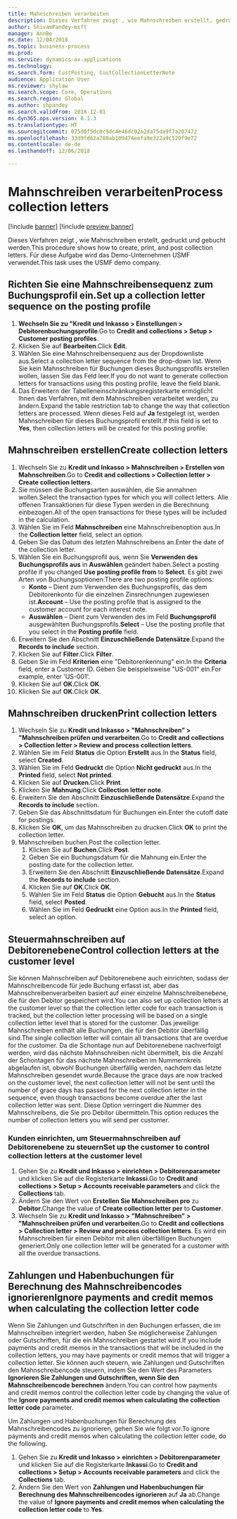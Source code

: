 ```yaml
--- 
title: Mahnschreiben verarbeiten
description: Dieses Verfahren zeigt , wie Mahnschreiben erstellt, gedruckt und gebucht werden.
author: ShivamPandey-msft
manager: AnnBe
ms.date: 12/04/2018
ms.topic: business-process
ms.prod: 
ms.service: dynamics-ax-applications
ms.technology: 
ms.search.form: CustPosting, CustCollectionLetterNote
audience: Application User
ms.reviewer: shylaw
ms.search.scope: Core, Operations
ms.search.region: Global
ms.author: shpandey
ms.search.validFrom: 2018-12-01
ms.dyn365.ops.version: 8.1.3
ms.translationtype: HT
ms.sourcegitcommit: 075d0f5dc0c9dc4e46dc92a2da75da9f7a207472
ms.openlocfilehash: 33d9fd62a780ab109474eefa9e322a9c529f9e72
ms.contentlocale: de-de
ms.lasthandoff: 12/06/2018

---
```

# <a name="process-collection-letters"></a><span data-ttu-id="d9ed6-103">Mahnschreiben verarbeiten</span><span class="sxs-lookup"><span data-stu-id="d9ed6-103">Process collection letters</span></span>

[!include [banner](../../includes/banner.md)]
[!include [preview banner](../../includes/preview-banner.md)]

<span data-ttu-id="d9ed6-104">Dieses Verfahren zeigt , wie Mahnschreiben erstellt, gedruckt und gebucht werden.</span><span class="sxs-lookup"><span data-stu-id="d9ed6-104">This procedure shows how to create, print, and post collection letters.</span></span> <span data-ttu-id="d9ed6-105">Für diese Aufgabe wird das Demo-Unternehmen USMF verwendet.</span><span class="sxs-lookup"><span data-stu-id="d9ed6-105">This task uses the USMF demo company.</span></span>

## <a name="set-up-a-collection-letter-sequence-on-the-posting-profile"></a><span data-ttu-id="d9ed6-106">Richten Sie eine Mahnschreibensequenz zum Buchungsprofil ein.</span><span class="sxs-lookup"><span data-stu-id="d9ed6-106">Set up a collection letter sequence on the posting profile</span></span>
1. <span data-ttu-id="d9ed6-107">**Wechseln Sie zu "Kredit und Inkasso > Einstellungen > Debitorenbuchungsprofile**.</span><span class="sxs-lookup"><span data-stu-id="d9ed6-107">Go to **Credit and collections > Setup > Customer posting profiles**.</span></span>
2. <span data-ttu-id="d9ed6-108">Klicken Sie auf **Bearbeiten**.</span><span class="sxs-lookup"><span data-stu-id="d9ed6-108">Click **Edit**.</span></span>
3. <span data-ttu-id="d9ed6-109">Wählen Sie eine Mahnschreibensequenz aus der Dropdownliste aus.</span><span class="sxs-lookup"><span data-stu-id="d9ed6-109">Select a collection letter sequence from the drop-down list.</span></span> <span data-ttu-id="d9ed6-110">Wenn Sie kein Mahnschreiben für Buchungen dieses Buchungsprofils erstellen wollen, lassen Sie das Feld leer.</span><span class="sxs-lookup"><span data-stu-id="d9ed6-110">If you do not want to generate collection letters for transactions using this posting profile, leave the field blank.</span></span>  
4. <span data-ttu-id="d9ed6-111">Das Erweitern der Tabelleneinschränkungsregisterkarte ermöglicht Ihnen das Verfahren, mit dem Mahnschreiben verarbeitet werden, zu ändern.</span><span class="sxs-lookup"><span data-stu-id="d9ed6-111">Expand the table restriction tab to change the way that collection letters are processed.</span></span> <span data-ttu-id="d9ed6-112">Wenn dieses Feld auf **Ja** festgelegt ist, werden Mahnschreiben für dieses Buchungsprofil erstellt.</span><span class="sxs-lookup"><span data-stu-id="d9ed6-112">If this field is set to **Yes**, then collection letters will be created for this posting profile.</span></span>  

## <a name="create-collection-letters"></a><span data-ttu-id="d9ed6-113">Mahnschreiben erstellen</span><span class="sxs-lookup"><span data-stu-id="d9ed6-113">Create collection letters</span></span>
1. <span data-ttu-id="d9ed6-114">Wechseln Sie zu **Kredit und Inkasso > Mahnschreiben > Erstellen von Mahnschreiben**.</span><span class="sxs-lookup"><span data-stu-id="d9ed6-114">Go to **Credit and collections > Collection letter > Create collection letters**.</span></span>
2. <span data-ttu-id="d9ed6-115">Sie müssen die Buchungsarten auswählen, die Sie anmahnen wollen.</span><span class="sxs-lookup"><span data-stu-id="d9ed6-115">Select the transaction types for which you will collect letters.</span></span> <span data-ttu-id="d9ed6-116">Alle offenen Transaktionen für diese Typen werden in die Berechnung einbezogen.</span><span class="sxs-lookup"><span data-stu-id="d9ed6-116">All of the open transactions for these types will be included in the calculation.</span></span>  
2. <span data-ttu-id="d9ed6-117">Wählen Sie im Feld **Mahnschreiben** eine Mahnschreibenoption aus.</span><span class="sxs-lookup"><span data-stu-id="d9ed6-117">In the **Collection letter** field, select an option.</span></span>
3. <span data-ttu-id="d9ed6-118">Geben Sie das Datum des letzten Mahnschreibens an.</span><span class="sxs-lookup"><span data-stu-id="d9ed6-118">Enter the date of the collection letter.</span></span>
4. <span data-ttu-id="d9ed6-119">Wählen Sie ein Buchungsprofil aus, wenn Sie **Verwenden des Buchungsprofils aus** in **Auswählen** geändert haben.</span><span class="sxs-lookup"><span data-stu-id="d9ed6-119">Select a posting profile if you changed **Use posting profile from** to **Select**.</span></span> <span data-ttu-id="d9ed6-120">Es gibt zwei Arten von Buchungsoptionen:</span><span class="sxs-lookup"><span data-stu-id="d9ed6-120">There are two posting profile options:</span></span>   
   - <span data-ttu-id="d9ed6-121">**Konto** – Dient zum Verwenden des Buchungsprofils, das dem Debitorenkonto für die einzelnen Zinsrechnungen zugewiesen ist.</span><span class="sxs-lookup"><span data-stu-id="d9ed6-121">**Account** – Use the posting profile that is assigned to the customer account for each interest note.</span></span>   
   - <span data-ttu-id="d9ed6-122">**Auswählen** – Dient zum Verwenden des im Feld **Buchungsprofil** ausgewählten Buchungsprofils.</span><span class="sxs-lookup"><span data-stu-id="d9ed6-122">**Select** – Use the posting profile that you select in the **Posting profile** field.</span></span>  
5. <span data-ttu-id="d9ed6-123">Erweitern Sie den Abschnitt **Einzuschließende Datensätze**.</span><span class="sxs-lookup"><span data-stu-id="d9ed6-123">Expand the **Records to include** section.</span></span>
6. <span data-ttu-id="d9ed6-124">Klicken Sie auf **Filter**.</span><span class="sxs-lookup"><span data-stu-id="d9ed6-124">Click **Filter**.</span></span>
7. <span data-ttu-id="d9ed6-125">Geben Sie im Feld **Kriterien** eine "Debitorenkennung" ein.</span><span class="sxs-lookup"><span data-stu-id="d9ed6-125">In the **Criteria** field, enter a Customer ID.</span></span> <span data-ttu-id="d9ed6-126">Geben Sie beispielsweise "US-001" ein.</span><span class="sxs-lookup"><span data-stu-id="d9ed6-126">For example, enter 'US-001'.</span></span>
8. <span data-ttu-id="d9ed6-127">Klicken Sie auf **OK**.</span><span class="sxs-lookup"><span data-stu-id="d9ed6-127">Click **OK**.</span></span>
9. <span data-ttu-id="d9ed6-128">Klicken Sie auf **OK**.</span><span class="sxs-lookup"><span data-stu-id="d9ed6-128">Click **OK**.</span></span>

## <a name="print-collection-letters"></a><span data-ttu-id="d9ed6-129">Mahnschreiben drucken</span><span class="sxs-lookup"><span data-stu-id="d9ed6-129">Print collection letters</span></span>
1. <span data-ttu-id="d9ed6-130">Wechseln Sie zu **Kredit und Inkasso > "Mahnschreiben" > "Mahnschreiben prüfen und verarbeiten**.</span><span class="sxs-lookup"><span data-stu-id="d9ed6-130">Go to **Credit and collections > Collection letter > Review and process collection letters**.</span></span>
2. <span data-ttu-id="d9ed6-131">Wählen Sie im Feld **Status** die Option **Erstellt** aus.</span><span class="sxs-lookup"><span data-stu-id="d9ed6-131">In the **Status** field, select **Created**.</span></span>
3. <span data-ttu-id="d9ed6-132">Wählen Sie im Feld **Gedruckt** die Option **Nicht gedruckt** aus.</span><span class="sxs-lookup"><span data-stu-id="d9ed6-132">In the **Printed** field, select **Not printed**.</span></span>
4. <span data-ttu-id="d9ed6-133">Klicken Sie auf **Drucken**.</span><span class="sxs-lookup"><span data-stu-id="d9ed6-133">Click **Print**.</span></span>
5. <span data-ttu-id="d9ed6-134">Klicken Sie **Mahnung**.</span><span class="sxs-lookup"><span data-stu-id="d9ed6-134">Click **Collection letter note**.</span></span>
6. <span data-ttu-id="d9ed6-135">Erweitern Sie den Abschnitt **Einzuschließende Datensätze**.</span><span class="sxs-lookup"><span data-stu-id="d9ed6-135">Expand the **Records to include** section.</span></span>
7. <span data-ttu-id="d9ed6-136">Geben Sie das Abschnittsdatum für Buchungen ein.</span><span class="sxs-lookup"><span data-stu-id="d9ed6-136">Enter the cutoff date for postings.</span></span>
8. <span data-ttu-id="d9ed6-137">Klicken Sie **OK**, um das Mahnschreiben zu drucken.</span><span class="sxs-lookup"><span data-stu-id="d9ed6-137">Click **OK** to print the collection letter.</span></span>
9. <span data-ttu-id="d9ed6-138">Mahnschreiben buchen.</span><span class="sxs-lookup"><span data-stu-id="d9ed6-138">Post the collection letter.</span></span>
   1. <span data-ttu-id="d9ed6-139">Klicken Sie auf **Buchen**.</span><span class="sxs-lookup"><span data-stu-id="d9ed6-139">Click **Post**.</span></span>
   2. <span data-ttu-id="d9ed6-140">Geben Sie ein Buchungsdatum für die Mahnung ein.</span><span class="sxs-lookup"><span data-stu-id="d9ed6-140">Enter the posting date for the collection letter.</span></span>
   3. <span data-ttu-id="d9ed6-141">Erweitern Sie den Abschnitt **Einzuschließende Datensätze**.</span><span class="sxs-lookup"><span data-stu-id="d9ed6-141">Expand the **Records to include** section.</span></span>
   4. <span data-ttu-id="d9ed6-142">Klicken Sie auf **OK**.</span><span class="sxs-lookup"><span data-stu-id="d9ed6-142">Click **OK**.</span></span>
   5. <span data-ttu-id="d9ed6-143">Wählen Sie im Feld **Status** die Option **Gebucht** aus.</span><span class="sxs-lookup"><span data-stu-id="d9ed6-143">In the **Status** field, select **Posted**.</span></span>
   6. <span data-ttu-id="d9ed6-144">Wählen Sie im Feld **Gedruckt** eine Option aus.</span><span class="sxs-lookup"><span data-stu-id="d9ed6-144">In the **Printed** field, select an option.</span></span>

## <a name="control-collection-letters-at-the-customer-level"></a><span data-ttu-id="d9ed6-145">Steuermahnschreiben auf Debitorenebene</span><span class="sxs-lookup"><span data-stu-id="d9ed6-145">Control collection letters at the customer level</span></span>
<span data-ttu-id="d9ed6-146">Sie können Mahnschreiben auf Debitorenebene auch einrichten, sodass der Mahnschreibencode für jede Buchung erfasst ist, aber das Mahnschreibenverarbeiten basiert auf einer einzelne Mahnschreibenebene, die für den Debitor gespeichert wird.</span><span class="sxs-lookup"><span data-stu-id="d9ed6-146">You can also set up collection letters at the customer level so that the collection letter code for each transaction is tracked, but the collection letter processing will be based on a single collection letter level that is stored for the customer.</span></span> <span data-ttu-id="d9ed6-147">Das jeweilige Mahnschreiben enthält alle Buchungen, die für den Debitor überfällig sind.</span><span class="sxs-lookup"><span data-stu-id="d9ed6-147">The single collection letter will contain all transactions that are overdue for the customer.</span></span> <span data-ttu-id="d9ed6-148">Da die Schontage nun auf Debitorenebene nachverfolgt werden, wird das nächste Mahnschreiben nicht übermittelt, bis die Anzahl der Schontagen für das nächste Mahnschreiben im Nummernkreis abgelaufen ist, obwohl Buchungen überfällig werden, nachdem das letzte Mahnschreiben gesendet wurde.</span><span class="sxs-lookup"><span data-stu-id="d9ed6-148">Because the grace days are now tracked on the customer level, the next collection letter will not be sent until the number of grace days has passed for the next collection letter in the sequence, even though transactions become overdue after the last collection letter was sent.</span></span> <span data-ttu-id="d9ed6-149">Diese Option verringert die Nummer des Mahnschreibens, die Sie pro Debitor übermitteln.</span><span class="sxs-lookup"><span data-stu-id="d9ed6-149">This option reduces the number of collection letters you will send per customer.</span></span> 

### <a name="set-up-the-customer-to-control-collection-letters-at-the-customer-level"></a><span data-ttu-id="d9ed6-150">Kunden einrichten, um Steuermahnschreiben auf Debitorenebene zu steuern</span><span class="sxs-lookup"><span data-stu-id="d9ed6-150">Set up the customer to control collection letters at the customer level</span></span>
1.  <span data-ttu-id="d9ed6-151">Gehen Sie zu **Kredit und Inkasso > einrichten > Debitorenparameter** und klicken Sie auf die Registerkarte **Inkassi**.</span><span class="sxs-lookup"><span data-stu-id="d9ed6-151">Go to **Credit and collections > Setup > Accounts receivable parameters** and click the **Collections** tab.</span></span> 
2.  <span data-ttu-id="d9ed6-152">Ändern Sie den Wert von **Erstellen Sie Mahnschreiben pro** zu **Debitor**.</span><span class="sxs-lookup"><span data-stu-id="d9ed6-152">Change the value of **Create collection letter per** to **Customer**.</span></span> 
3.  <span data-ttu-id="d9ed6-153">Wechseln Sie zu **Kredit und Inkasso > "Mahnschreiben" > "Mahnschreiben prüfen und verarbeiten**.</span><span class="sxs-lookup"><span data-stu-id="d9ed6-153">Go to **Credit and collections > Collection letter > Review and process collection letters**.</span></span> <span data-ttu-id="d9ed6-154">Es wird ein Mahnschreiben für einen Debitor mit allen überfälligen Buchungen generiert.</span><span class="sxs-lookup"><span data-stu-id="d9ed6-154">Only one collection letter will be generated for a customer with all the overdue transactions.</span></span>

## <a name="ignore-payments-and-credit-memos-when-calculating-the-collection-letter-code"></a><span data-ttu-id="d9ed6-155">Zahlungen und Habenbuchungen für Berechnung des Mahnschreibencodes ignorieren</span><span class="sxs-lookup"><span data-stu-id="d9ed6-155">Ignore payments and credit memos when calculating the collection letter code</span></span>
<span data-ttu-id="d9ed6-156">Wenn Sie Zahlungen und Gutschriften in den Buchungen erfassen, die im Mahnschreiben integriert werden, haben Sie möglicherweise Zahlungen oder Gutschriften, für die ein Mahnschreiben gestartet wird.</span><span class="sxs-lookup"><span data-stu-id="d9ed6-156">If you include payments and credit memos in the transactions that will be included in the collection letters, you may have payments or credit memos that will trigger a collection letter.</span></span> <span data-ttu-id="d9ed6-157">Sie können auch steuern, wie Zahlungen und Gutschriften den Mahnschreibencode steuern, indem Sie den Wert des Parameters **Ignorieren Sie Zahlungen und Gutschriften, wenn Sie den Mahnschreibencode berechnen** ändern.</span><span class="sxs-lookup"><span data-stu-id="d9ed6-157">You can control how payments and credit memos control the collection letter code by changing the value of the **Ignore payments and credit memos when calculating the collection letter code** parameter.</span></span> 

<span data-ttu-id="d9ed6-158">Um Zahlungen und Habenbuchungen für Berechnung des Mahnschreibencodes zu ignorieren, gehen Sie wie folgt vor.</span><span class="sxs-lookup"><span data-stu-id="d9ed6-158">To ignore payments and credit memos when calculating the collection letter code, do the following.</span></span>
1. <span data-ttu-id="d9ed6-159">Gehen Sie zu **Kredit und Inkasso > einrichten > Debitorenparameter** und klicken Sie auf die Registerkarte **Inkassi**.</span><span class="sxs-lookup"><span data-stu-id="d9ed6-159">Go to **Credit and collections > Setup > Accounts receivable parameters** and click the **Collections** tab.</span></span> 
2. <span data-ttu-id="d9ed6-160">Ändern Sie den Wert von **Zahlungen und Habenbuchungen für Berechnung des Mahnschreibencodes ignorieren** auf **Ja** ab.</span><span class="sxs-lookup"><span data-stu-id="d9ed6-160">Change the value of **Ignore payments and credit memos when calculating the collection letter code** to **Yes**.</span></span>

